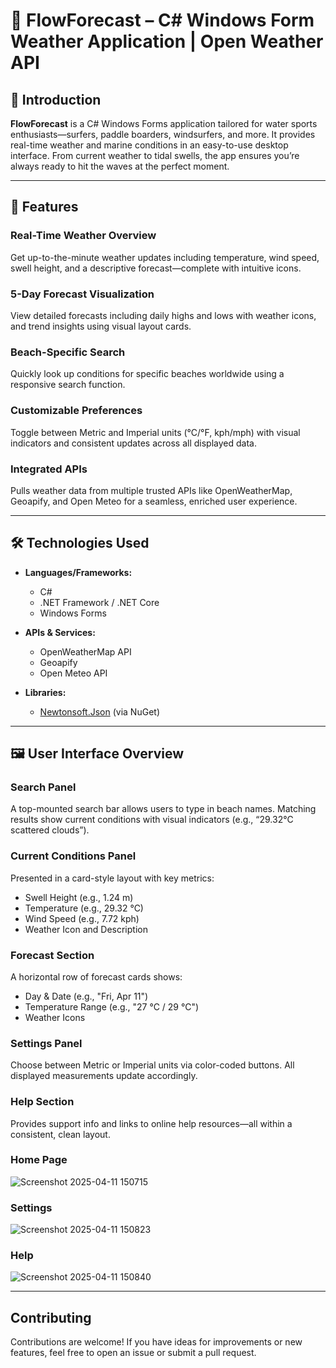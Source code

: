 # 🌊 FlowForecast – C# Windows Form Weather Application | Open Weather API

## 📌 Introduction  
**FlowForecast** is a C# Windows Forms application tailored for water sports enthusiasts—surfers, paddle boarders, windsurfers, and more. It provides real-time weather and marine conditions in an easy-to-use desktop interface. From current weather to tidal swells, the app ensures you’re always ready to hit the waves at the perfect moment.

---

## 📝 Features

### Real-Time Weather Overview  
Get up-to-the-minute weather updates including temperature, wind speed, swell height, and a descriptive forecast—complete with intuitive icons.

### 5-Day Forecast Visualization  
View detailed forecasts including daily highs and lows with weather icons, and trend insights using visual layout cards.

### Beach-Specific Search  
Quickly look up conditions for specific beaches worldwide using a responsive search function.

### Customizable Preferences  
Toggle between Metric and Imperial units (°C/°F, kph/mph) with visual indicators and consistent updates across all displayed data.

### Integrated APIs  
Pulls weather data from multiple trusted APIs like OpenWeatherMap, Geoapify, and Open Meteo for a seamless, enriched user experience.

---

## 🛠 Technologies Used

- **Languages/Frameworks:**
  - C#
  - .NET Framework / .NET Core
  - Windows Forms

- **APIs & Services:**
  - OpenWeatherMap API
  - Geoapify
  - Open Meteo API

- **Libraries:**
  - [Newtonsoft.Json](https://www.nuget.org/packages/Newtonsoft.Json/) (via NuGet)

---

## 🖼️ User Interface Overview

### Search Panel  
A top-mounted search bar allows users to type in beach names. Matching results show current conditions with visual indicators (e.g., “29.32°C scattered clouds”).

### Current Conditions Panel  
Presented in a card-style layout with key metrics:
- Swell Height (e.g., 1.24 m)
- Temperature (e.g., 29.32 °C)
- Wind Speed (e.g., 7.72 kph)
- Weather Icon and Description


### Forecast Section  
A horizontal row of forecast cards shows:
- Day & Date (e.g., "Fri, Apr 11")
- Temperature Range (e.g., "27 °C / 29 °C")
- Weather Icons

### Settings Panel  
Choose between Metric or Imperial units via color-coded buttons. All displayed measurements update accordingly.

### Help Section  
Provides support info and links to online help resources—all within a consistent, clean layout.

### Home Page
![Screenshot 2025-04-11 150715](https://github.com/user-attachments/assets/535f00bf-fcc7-4779-bba7-0de2cc797a0d)

### Settings
![Screenshot 2025-04-11 150823](https://github.com/user-attachments/assets/c775aa16-1489-4fa0-b908-92d43b368276)


### Help
![Screenshot 2025-04-11 150840](https://github.com/user-attachments/assets/93f74399-0a0e-425c-92d0-4a00a3d7d190)



---
## Contributing
Contributions are welcome! If you have ideas for improvements or new features, feel free to open an issue or submit a pull request.
